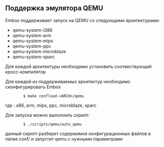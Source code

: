 ## Поддержка эмулятора QEMU

Embox поддерживает запуск на QEMU со следующими архитектурами:

* qemu-system-i386
* qemu-system-arm
* qemu-system-mips
* qemu-system-ppc
* qemu-system-microblaze
* qemu-system-sparc

Для каждой архитектуры необходимо установить соотвествующий кросс-компилятор

Для каждой из поддерживаемых архитектур необходимо сконфигурировать Embox

```
        $ make confload-<ARCH>/qemu
```
где <ARCH>: x86, arm, mips, ppc, microblaze, sparc

Для запуска можно выполнить скрипт:
```
        $ ./scripts/qemu/auto_qemu
```
данный скрипт разберет содержимое конфигурационных файлов в папке conf/ и запустит qemu c нужными параметрами


